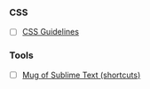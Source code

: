 ### CSS
- [ ] [CSS Guidelines](http://cssguidelin.es/)

### Tools
- [ ] [Mug of Sublime Text (shortcuts)](http://katiek2.github.io/most/)